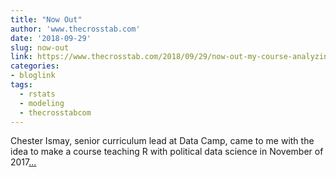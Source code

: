 ```yaml
---
title: "Now Out"
author: 'www.thecrosstab.com'
date: '2018-09-29'
slug: now-out
link: https://www.thecrosstab.com/2018/09/29/now-out-my-course-analyzing-polling-and-election-data-in-r-at-datacamp/
categories:
- bloglink
tags:
  - rstats
  - modeling
  - thecrosstabcom
---
```


Chester Ismay, senior curriculum lead at Data Camp, came to me with the idea to make a course teaching R with political data science in November of 2017[... <i class="fas fa-external-link-alt"></i>](https://www.thecrosstab.com/2018/09/29/now-out-my-course-analyzing-polling-and-election-data-in-r-at-datacamp/)


